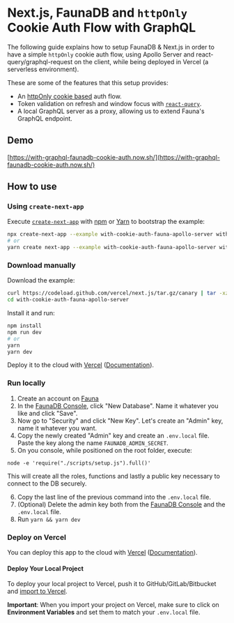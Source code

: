 # Next.js, FaunaDB and `httpOnly` Cookie Auth Flow with GraphQL

The following guide explains how to setup FaunaDB & Next.js in order to have a simple `httpOnly` cookie auth flow, using Apollo Server and react-query/graphql-request on the client, while being deployed in Vercel (a serverless environment).

These are some of the features that this setup provides:

- An [httpOnly cookie based](https://with-graphql-faunadb-cookie-auth.now.sh) auth flow.
- Token validation on refresh and window focus with [`react-query`](https://github.com/tannerlinsley/react-query#useQuery).
- A local GraphQL server as a proxy, allowing us to extend Fauna's GraphQL endpoint.

## Demo

[https://with-graphql-faunadb-cookie-auth.now.sh/](https://with-graphql-faunadb-cookie-auth.now.sh/)

## How to use

### Using `create-next-app`

Execute [`create-next-app`](https://github.com/vercel/next.js/tree/canary/packages/create-next-app) with [npm](https://docs.npmjs.com/cli/init) or [Yarn](https://yarnpkg.com/lang/en/docs/cli/create/) to bootstrap the example:

```bash
npx create-next-app --example with-cookie-auth-fauna-apollo-server with-cookie-auth-fauna-apollo-server-app
# or
yarn create next-app --example with-cookie-auth-fauna-apollo-server with-cookie-auth-fauna-apollo-server-app
```

### Download manually

Download the example:

```bash
curl https://codeload.github.com/vercel/next.js/tar.gz/canary | tar -xz --strip=2 next.js-canary/examples/with-cookie-auth-fauna-apollo-server
cd with-cookie-auth-fauna-apollo-server
```

Install it and run:

```bash
npm install
npm run dev
# or
yarn
yarn dev
```

Deploy it to the cloud with [Vercel](https://vercel.com/import?filter=next.js&utm_source=github&utm_medium=readme&utm_campaign=next-example) ([Documentation](https://nextjs.org/docs/deployment)).

### Run locally

1. Create an account on [Fauna](https://fauna.com/)
2. In the [FaunaDB Console](https://dashboard.fauna.com/), click "New Database". Name it whatever you like and click "Save".
3. Now go to "Security" and click "New Key". Let's create an "Admin" key, name it whatever you want.
4. Copy the newly created "Admin" key and create an `.env.local` file. Paste the key along the name `FAUNADB_ADMIN_SECRET`.
5. On you console, while positioned on the root folder, execute:

```
node -e 'require("./scripts/setup.js").full()'
```

This will create all the roles, functions and lastly a public key necessary to connect to the DB securely.

6. Copy the last line of the previous command into the `.env.local` file.
7. (Optional) Delete the admin key both from the [FaunaDB Console](https://dashboard.fauna.com/) and the `.env.local` file.
8. Run `yarn && yarn dev`

### Deploy on Vercel

You can deploy this app to the cloud with [Vercel](https://vercel.com?utm_source=github&utm_medium=readme&utm_campaign=next-example) ([Documentation](https://nextjs.org/docs/deployment)).

#### Deploy Your Local Project

To deploy your local project to Vercel, push it to GitHub/GitLab/Bitbucket and [import to Vercel](https://vercel.com/import/git?utm_source=github&utm_medium=readme&utm_campaign=next-example).

**Important**: When you import your project on Vercel, make sure to click on **Environment Variables** and set them to match your `.env.local` file.
